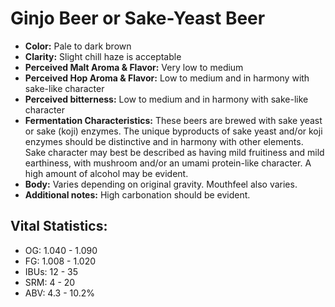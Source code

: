 # Ginjo Beer or Sake-Yeast Beer

- **Color:** Pale to dark brown
- **Clarity:** Slight chill haze is acceptable
- **Perceived Malt Aroma & Flavor:** Very low to medium
- **Perceived Hop Aroma & Flavor:** Low to medium and in harmony with sake-like character
- **Perceived bitterness:** Low to medium and in harmony with sake-like character
- **Fermentation Characteristics:** These beers are brewed with sake yeast or sake (koji) enzymes. The unique byproducts of sake yeast and/or koji enzymes should be distinctive and in harmony with other elements. Sake character may best be described as having mild fruitiness and mild earthiness, with mushroom and/or an umami protein-like character. A high amount of alcohol may be evident.
- **Body:** Varies depending on original gravity. Mouthfeel also varies.
- **Additional notes:** High carbonation should be evident.

## Vital Statistics:

- OG: 1.040 - 1.090
- FG: 1.008 - 1.020
- IBUs: 12 - 35
- SRM: 4 - 20
- ABV: 4.3 - 10.2%
